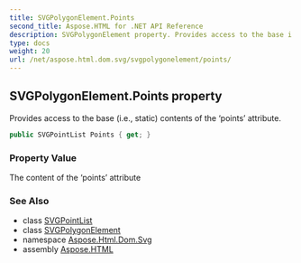 ```yaml
---
title: SVGPolygonElement.Points
second_title: Aspose.HTML for .NET API Reference
description: SVGPolygonElement property. Provides access to the base i.e. static contents of the points attribute
type: docs
weight: 20
url: /net/aspose.html.dom.svg/svgpolygonelement/points/
---
```

## SVGPolygonElement.Points property

Provides access to the base (i.e., static) contents of the ‘points’ attribute.

```csharp
public SVGPointList Points { get; }
```

### Property Value

The content of the ‘points’ attribute

### See Also

* class [SVGPointList](../../../aspose.html.dom.svg.datatypes/svgpointlist/)
* class [SVGPolygonElement](../)
* namespace [Aspose.Html.Dom.Svg](../../svgpolygonelement/)
* assembly [Aspose.HTML](../../../)
